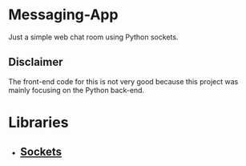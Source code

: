 # Messaging-App
Just a simple web chat room using Python sockets.
## Disclaimer
The front-end code for this is not very good because this project was mainly focusing on the Python back-end.
# Libraries
 * ## [Sockets](https://docs.python.org/3/library/socket.html)
